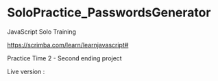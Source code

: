 # SoloPractice_PasswordsGenerator

JavaScript Solo Training

https://scrimba.com/learn/learnjavascript#

Practice Time 2 - Second ending project

Live version : 
